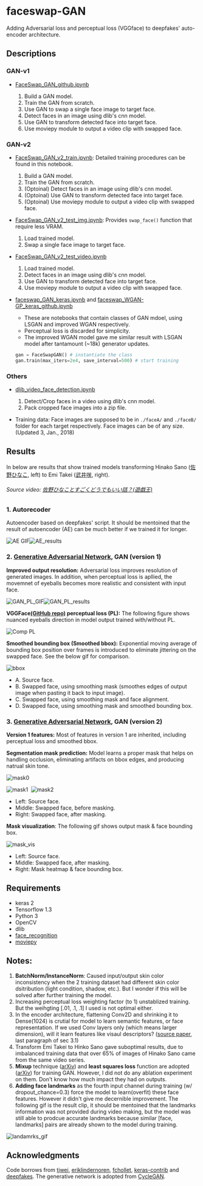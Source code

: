 # faceswap-GAN
Adding Adversarial loss and perceptual loss (VGGface) to deepfakes' auto-encoder architecture.

## Descriptions
### GAN-v1
* [FaceSwap_GAN_github.ipynb](https://github.com/shaoanlu/faceswap-GAN/blob/master/FaceSwap_GAN_github.ipynb)

  1. Build a GAN model. 
  2. Train the GAN from scratch. 
  3. Use GAN to swap a single face image to target face.
  4. Detect faces in an image using dlib's cnn model. 
  5. Use GAN to transform detected face into target face. 
  6. Use moviepy module to output a video clip with swapped face.  
  
### GAN-v2
* [FaceSwap_GAN_v2_train.ipynb](https://github.com/shaoanlu/faceswap-GAN/blob/master/FaceSwap_GAN_v2_train.ipynb): Detailed training procedures can be found in this notebook.
  1. Build a GAN model. 
  2. Train the GAN from scratch. 
  3. (Optoinal) Detect faces in an image using dlib's cnn model. 
  4. (Optoinal) Use GAN to transform detected face into target face. 
  5. (Optoinal) Use moviepy module to output a video clip with swapped face.
  
* [FaceSwap_GAN_v2_test_img.ipynb](https://github.com/shaoanlu/faceswap-GAN/blob/master/FaceSwap_GAN_v2_test_img.ipynb): Provides `swap_face()` function that require less VRAM.
  1. Load trained model.
  2. Swap a single face image to target face.
  
* [FaceSwap_GAN_v2_test_video.ipynb](https://github.com/shaoanlu/faceswap-GAN/blob/master/FaceSwap_GAN_v2_test_video.ipynb)
  1. Load trained model.
  2. Detect faces in an image using dlib's cnn model. 
  3. Use GAN to transform detected face into target face. 
  4. Use moviepy module to output a video clip with swapped face. 
  
* [faceswap_GAN_keras.ipynb](https://github.com/shaoanlu/faceswap-GAN/blob/master/temp/faceswap_GAN_keras.ipynb) and [faceswap_WGAN-GP_keras_github.ipynb](https://github.com/shaoanlu/faceswap-GAN/blob/master/temp/faceswap_WGAN-GP_keras_github.ipynb)
  - These are notebooks that contain classes of GAN mdoel, using LSGAN and improved WGAN respectively. 
  - Perceptual loss is discarded for simplicity. 
  - The improved WGAN model gave me similar result with LSGAN model after tantamount (~18k) generator updates.
  ```python
  gan = FaceSwapGAN() # instantiate the class
  gan.train(max_iters=2e4, save_interval=500) # start training
  ```
  
### Others
* [dlib_video_face_detection.ipynb](https://github.com/shaoanlu/faceswap-GAN/blob/master/dlib_video_face_detection.ipynb)
  1. Detect/Crop faces in a video using dlib's cnn model. 
  2. Pack cropped face images into a zip file.
 
* Training data: Face images are supposed to be in `./faceA/` and `./faceB/` folder for each target respectively. Face images can be of any size. (Updated 3, Jan., 2018)

## Results

In below are results that show trained models transforming Hinako Sano ([佐野ひなこ](https://ja.wikipedia.org/wiki/%E4%BD%90%E9%87%8E%E3%81%B2%E3%81%AA%E3%81%93), left) to Emi Takei ([武井咲](https://ja.wikipedia.org/wiki/%E6%AD%A6%E4%BA%95%E5%92%B2), right).  
###### Source video: [佐野ひなことすごくどうでもいい話？(遊戯王)](https://www.youtube.com/watch?v=tzlD1CQvkwU)
### 1. Autorecoder

Autoencoder based on deepfakes' script. It should be mentoined that the result of autoencoder (AE) can be much better if we trained it for longer.

![AE GIF](https://github.com/shaoanlu/faceswap-GAN/raw/master/gifs/AE_sh_test.gif)![AE_results](https://github.com/shaoanlu/faceswap-GAN/raw/master/readme_imgs/AE_results.png)

### 2. [Generative Adversarial Network](https://www.analyticsvidhya.com/blog/2017/06/introductory-generative-adversarial-networks-gans/), GAN (version 1)

**Improved output resolution:** Adversarial loss improves resolution of generated images. In addition, when perceptual loss is apllied, the movemnet of eyeballs becomes more realistic and consistent with input face.

![GAN_PL_GIF](https://github.com/shaoanlu/faceswap-GAN/raw/master/gifs/smoothedBboxPL_sh_test3.gif)![GAN_PL_results](https://github.com/shaoanlu/faceswap-GAN/raw/master/readme_imgs/wPL_results_resized.png)

**VGGFace[(GitHub repo)](https://github.com/rcmalli/keras-vggface) perceptual loss (PL):** The following figure shows nuanced eyeballs direction in model output trained with/without PL. 

![Comp PL](https://github.com/shaoanlu/faceswap-GAN/raw/master/readme_imgs/comparison_PL_rev.png)

**Smoothed bounding box (Smoothed bbox):** Exponential moving average of bounding box position over frames is introduced to eliminate jittering on the swapped face. See the below gif for comparison.

![bbox](https://github.com/shaoanlu/faceswap-GAN/raw/master/gifs/bbox_comp_annotated.gif)
  - A. Source face.
  - B. Swapped face, using smoothing mask (smoothes edges of output image when pasting it back to input image).
  - C. Swapped face, using smoothing mask and face alignment.
  - D. Swapped face, using smoothing mask and smoothed bounding box.

### 3. [Generative Adversarial Network](https://www.analyticsvidhya.com/blog/2017/06/introductory-generative-adversarial-networks-gans/), GAN (version 2)

**Version 1 features:** Most of features in version 1 are inherited, including perceptual loss and smoothed bbox.

**Segmentation mask prediction:** Model learns a proper mask that helps on handling occlusion, eliminating artifacts on bbox edges, and producing natrual skin tone.

![mask0](https://github.com/shaoanlu/faceswap-GAN/raw/master/readme_imgs/comp_mask_rev.png)

![mask1](https://github.com/shaoanlu/faceswap-GAN/raw/master/gifs/mask_comp1.gif)  ![mask2](https://github.com/shaoanlu/faceswap-GAN/raw/master/gifs/mask_comp2.gif)
  - Left: Source face.
  - Middle: Swapped face, before masking.
  - Right: Swapped face, after masking.

**Mask visualization**: The following gif shows output mask & face bounding box.

![mask_vis](https://github.com/shaoanlu/faceswap-GAN/raw/master/gifs/mask_vis_rev.gif)
  - Left: Source face.
  - Middle: Swapped face, after masking.
  - Right: Mask heatmap & face bounding box.

## Requirements

* keras 2
* Tensorflow 1.3 
* Python 3
* OpenCV
* dlib
* [face_recognition](https://github.com/ageitgey/face_recognition)
* [moviepy](http://zulko.github.io/moviepy/)

## Notes:
1. **BatchNorm/InstanceNorm**: Caused input/output skin color inconsistency when the 2 training dataset had different skin color dsitribution (light condition, shadow, etc.). But I wonder if this will be solved after further training the model.
2. Increasing perceptual loss weighting factor (to 1) unstablized training. But the weihgting [.01, .1, .1] I used is not optimal either.
3. In the encoder architecture, flattening Conv2D and shrinking it to Dense(1024) is crutial for model to learn semantic features, or face representation. If we used Conv layers only (which means larger dimension), will it learn features like visaul descriptors? ([source paper](https://arxiv.org/abs/1706.02932v2), last paragraph of sec 3.1)
4. Transform Emi Takei to Hinko Sano gave suboptimal results, due to imbalanced training data that over 65% of images of Hinako Sano came from the same video series.
5. **Mixup** technique ([arXiv](https://arxiv.org/abs/1710.09412)) and **least squares loss** function are adopted ([arXiv](https://arxiv.org/abs/1712.06391)) for training GAN. However, I did not do any ablation experiment on them. Don't know how much impact they had on outputs.
6. **Adding face landmarks** as the fourth input channel during training (w/ dropout_chance=0.3) force the model to learn(overfit) these face features. However it didn't give me decernible improvement. The following gif is the result clip, it should be mentoined that the landmarks information was not provided during video making, but the model was still able to prodcue accurate landmarks because similar [face, landmarks] pairs are already shown to the model during training.

![landamrks_gif](https://github.com/shaoanlu/faceswap-GAN/raw/master/gifs/sh_test_clipped4_lms_comb.gif)

## Acknowledgments
Code borrows from [tjwei](https://github.com/tjwei/GANotebooks), [eriklindernoren](https://github.com/eriklindernoren/Keras-GAN/blob/master/aae/adversarial_autoencoder.py), [fchollet](https://github.com/fchollet/deep-learning-with-python-notebooks/blob/master/8.5-introduction-to-gans.ipynb), [keras-contrib](https://github.com/keras-team/keras-contrib/blob/master/examples/improved_wgan.py) and [deepfakes](https://pastebin.com/hYaLNg1T). The generative network is adopted from [CycleGAN](https://github.com/junyanz/pytorch-CycleGAN-and-pix2pix).
